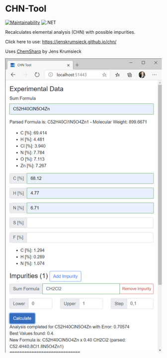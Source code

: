 # CHN-Tool
[![Maintainability](https://api.codeclimate.com/v1/badges/10bec8ec53ce2f7e96d5/maintainability)](https://codeclimate.com/github/JensKrumsieck/CHN-Tool/maintainability)
![.NET](https://github.com/JensKrumsieck/CHN-Tool/workflows/.NET/badge.svg)

Recalculates elemental analysis (CHN) with possible impurities.

Click here to use: https://jenskrumsieck.github.io/chn/

Uses [ChemSharp](https://github.com/JensKrumsieck/ChemSharp) by Jens Krumsieck

![Screenshot](https://raw.githubusercontent.com/JensKrumsieck/CHN-Tool/master/.github/screenshot_blazor.png)
